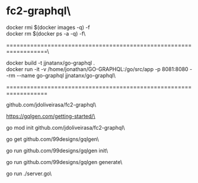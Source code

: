 # fc2-graphql\

docker rmi $(docker images -q) -f\
docker rm $(docker ps -a -q) -f\

==================================================================\

docker build -t jjnatanx/go-graphql .\
docker run -it -v /home/jonathan/GO-GRAPHQL:/go/src/app -p 8081:8080 --rm --name go-graphql jjnatanx/go-graphql\

==================================================================

github.com/jdoliveirasa/fc2-graphql\

https://gqlgen.com/getting-started/\

go mod init github.com/jdoliveirasa/fc2-graphql\

go get github.com/99designs/gqlgen\
 
go run github.com/99designs/gqlgen init\

go run github.com/99designs/gqlgen generate\

go run ./server.go\